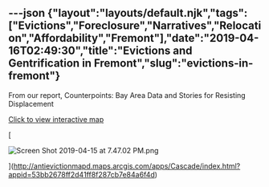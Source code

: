 ---json
{"layout":"layouts/default.njk","tags":["Evictions","Foreclosure","Narratives","Relocation","Affordability","Fremont"],"date":"2019-04-16T02:49:30","title":"Evictions and Gentrification in Fremont","slug":"evictions-in-fremont"}
---

From our report, Counterpoints: Bay Area Data and Stories for Resisting Displacement

[Click to view interactive map](http://antievictionmapd.maps.arcgis.com/apps/Cascade/index.html?appid=53bb2678ff2d41ff8f287cb7e84a6f4d)

[

![Screen Shot 2019-04-15 at 7.47.02 PM.png](https://images.squarespace-cdn.com/content/v1/52b7d7a6e4b0b3e376ac8ea2/1555382897720-36K7WD2CNW2APIXIQEUH/ke17ZwdGBToddI8pDm48kEelzhxRNW4rJ1z7sQvLgNcUqsxRUqqbr1mOJYKfIPR7LoDQ9mXPOjoJoqy81S2I8N_N4V1vUb5AoIIIbLZhVYxCRW4BPu10St3TBAUQYVKcc4P42WHIxx0gZvvWaqIeY015qAVvxgydoEToEJs5zjP2coeQCaS_Wz72-mJD5VbX/Screen+Shot+2019-04-15+at+7.47.02+PM.png)

](http://antievictionmapd.maps.arcgis.com/apps/Cascade/index.html?appid=53bb2678ff2d41ff8f287cb7e84a6f4d)